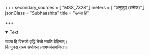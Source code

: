 +++
secondary_sources = [ "MSS_7328",]
meters = [ "अनुष्टुप् (श्लोक)",]
jsonClass = "Subhaashita"
title = "ऊष्मा हि"

+++

<details open><summary>Text</summary>

ऊष्मा हि वित्तजो वृद्धिं तेजो नयति देहिनाम्।  
किं पुनस् तस्य संभोगस् त्यागधर्मसमन्वितः॥
</details>
